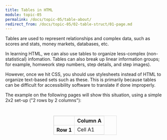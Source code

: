 ```yaml
---
title: Tables in HTML
module: topic-05
permalink: /docs/topic-05/table-about/
redirect_from: /docs/topic-05/02-table-struct/01-page.md
---
```


<style>
  table, th, td {
    border: 1px solid #ddd;
  }
</style>

<div class="divider-heading"></div>

Tables are used to represent relationships and complex data, such as scores and stats, money markets, databases, etc.

In learning HTML, we can also use tables to organize less-complex (non-statistical) infomation. Tables can also break up linear information groups; for example, homweork step numbers, step details, and step images).

However, once we hit CSS, you should use stylesheets instead of HTML to organize text-based sets such as these. This is primarily because tables can be difficult for accessibility software to translate if done improperly.

The example on the following pages will show this situation, using a simple 2x2 set-up ("2 rows by 2 columns"):

<table style="width: 200px; margin: 40px auto;">
   <tr>
      <th></th>
      <th scope="col">Column A</th>
   </tr>
   <tr>
      <th scope="row">Row 1</th>
      <td>Cell A1</td>
   </tr>
</table>
